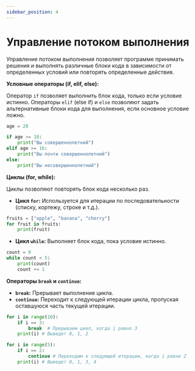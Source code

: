 ```yaml
---
sidebar_position: 4
---
```


# Управление потоком выполнения

Управление потоком выполнения позволяет программе принимать решения и выполнять различные блоки кода в зависимости от определенных условий или повторять определенные действия.

**Условные операторы (if, elif, else):**

Оператор `if` позволяет выполнить блок кода, только если условие истинно. Операторы `elif` (else if) и `else` позволяют задать альтернативные блоки кода для выполнения, если основное условие ложно.

```python
age = 20

if age >= 18:
    print("Вы совершеннолетний")
elif age >= 16:
    print("Вы почти совершеннолетний")
else:
    print("Вы несовершеннолетний")
```

**Циклы (for, while):**

Циклы позволяют повторять блок кода несколько раз.

  * **Цикл `for`:** Используется для итерации по последовательности (списку, кортежу, строке и т.д.).

<!-- end list -->

```python
fruits = ["apple", "banana", "cherry"]
for fruit in fruits:
    print(fruit)
```

  * **Цикл `while`:** Выполняет блок кода, пока условие истинно.

<!-- end list -->

```python
count = 0
while count < 5:
    print(count)
    count += 1
```

**Операторы `break` и `continue`:**

  * **`break`:** Прерывает выполнение цикла.
  * **`continue`:**  Переходит к следующей итерации цикла, пропуская оставшуюся часть текущей итерации.

<!-- end list -->

```python
for i in range(10):
    if i == 3:
        break  # Прерываем цикл, когда i равно 3
    print(i) # Выведет 0, 1, 2

for i in range(5):
    if i == 2:
        continue # Переходим к следующей итерации, когда i равно 2
    print(i) # Выведет 0, 1, 3, 4
```